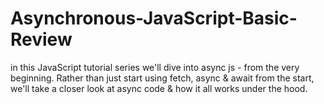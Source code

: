 # Asynchronous-JavaScript-Basic-Review
in this JavaScript tutorial series we'll dive into async js - from the very beginning. Rather than just start using fetch, async &amp; await from the start, we'll take a closer look at async code &amp; how it all works under the hood.
